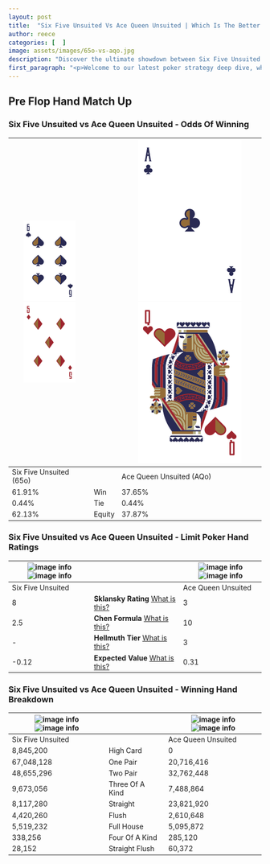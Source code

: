 ```yaml
---
layout: post
title:  "Six Five Unsuited Vs Ace Queen Unsuited | Which Is The Better Hand In Poker? A Complete Guide"
author: reece
categories: [  ]
image: assets/images/65o-vs-aqo.jpg
description: "Discover the ultimate showdown between Six Five Unsuited and Ace Queen Unsuited in poker! Uncover the odds, strategies, and scenarios where one hand triumphs over the other. Get ready to up your poker game with this thrilling analysis."
first_paragraph: "<p>Welcome to our latest poker strategy deep dive, where we're pitting two distinct hands against each other in a high-stakes showdown: Six Five Unsuited vs Ace Queen Unsuited.</p><p>In the dynamic world of poker, every decision counts, and knowing which hand holds the upper hand is key to your success at the table.</p><p>In this article, we'll dissect these two hands, explore the scenarios where one dominates the other, and equip you with the knowledge to make strategic choices that can tip the odds in your favor.</p><p>Get ready to unravel the intriguing dynamics of these poker hands and elevate your game to new heights.</p>"
---
```




[comment]: # (sp0)

## Pre Flop Hand Match Up

<div class="table hand-ratings" markdown="1"> 



### Six Five Unsuited vs Ace Queen Unsuited - Odds Of Winning


    
| ![image info](assets/images/hand1/6.png) ![image info](assets/images/hand1/5o.png) |  | ![image info](assets/images/hand2/A.png) ![image info](assets/images/hand2/Qo.png) |
| -------- | -------- | -------- |
| Six Five Unsuited (65o) |  | Ace Queen Unsuited (AQo) |
| 61.91% | Win | 37.65% |
| 0.44% | Tie | 0.44% |
| 62.13% | Equity | 37.87% |




[comment]: # (sp1)



### Six Five Unsuited vs Ace Queen Unsuited - Limit Poker Hand Ratings


    
| ![image info](https://www.riverpairs.com/assets/images/hand1/6.png) ![image info](https://www.riverpairs.com/assets/images/hand1/5o.png) |  | ![image info](https://www.riverpairs.com/assets/images/hand2/A.png) ![image info](https://www.riverpairs.com/assets/images/hand2/Qo.png) |
| -------- | -------- | -------- |
| Six Five Unsuited |  | Ace Queen Unsuited |
| 8 | **Sklansky Rating** [What is this?](/sklansky-rating-explained) | 3 |
| 2.5 | **Chen Formula** [What is this?](/chen-formula-explained) | 10 |
| - | **Hellmuth Tier** [What is this?](/Hellmuth-tier-explained) | 3 |
| -0.12 | **Expected Value** [What is this?](/expected-value-explained) | 0.31 |




[comment]: # (sp2)



### Six Five Unsuited vs Ace Queen Unsuited - Winning Hand Breakdown


    
| ![image info](https://www.riverpairs.com/assets/images/hand1/6.png) ![image info](https://www.riverpairs.com/assets/images/hand1/5o.png) |  | ![image info](https://www.riverpairs.com/assets/images/hand2/A.png) ![image info](https://www.riverpairs.com/assets/images/hand2/Qo.png) |
| -------- | -------- | -------- |
| Six Five Unsuited |  | Ace Queen Unsuited |
| 8,845,200 | High Card | 0 |
| 67,048,128 | One Pair | 20,716,416 |
| 48,655,296 | Two Pair | 32,762,448 |
| 9,673,056 | Three Of A Kind | 7,488,864 |
| 8,117,280 | Straight | 23,821,920 |
| 4,420,260 | Flush | 2,610,648 |
| 5,519,232 | Full House | 5,095,872 |
| 338,256 | Four Of A Kind | 285,120 |
| 28,152 | Straight Flush | 60,372 |




[comment]: # (sp3)



</div>

[comment]: # (sp4)



[comment]: # (sp5)

